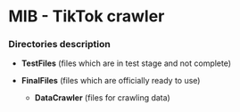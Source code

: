 # MIB - TikTok crawler

### Directories description

- **TestFiles** (files which are in test stage and not complete)
	
- **FinalFiles** (files which are officially ready to use)
	- **DataCrawler** (files for crawling data)

